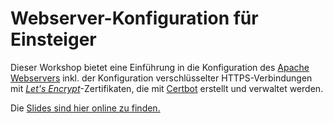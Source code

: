 # Webserver-Konfiguration für Einsteiger

Dieser Workshop bietet eine Einführung in die Konfiguration des
[Apache Webservers](https://httpd.apache.org/) inkl. der Konfiguration
verschlüsselter HTTPS-Verbindungen mit
[_Let's Encrypt_](https://letsencrypt.org/)-Zertifikaten, die mit
[Certbot](https://certbot.eff.org/) erstellt und verwaltet werden.

Die [Slides sind hier online zu finden.](https://bdsu.github.io/workshops/apache/)
